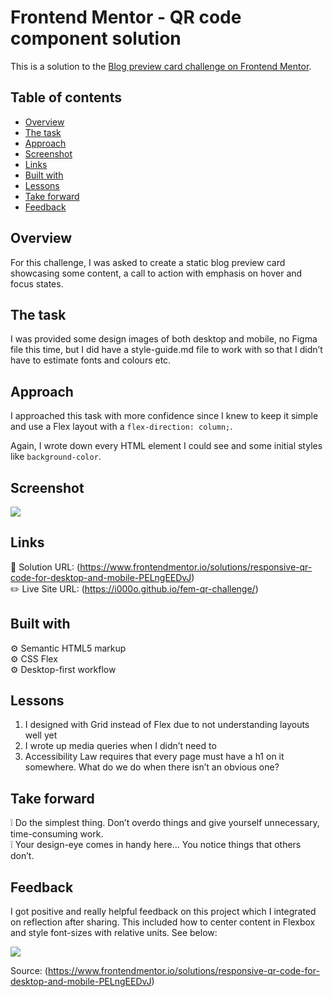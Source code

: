 # Frontend Mentor - QR code component solution

This is a solution to the [Blog preview card challenge on Frontend Mentor](https://www.frontendmentor.io/challenges/blog-preview-card-ckPaj01IcS).

## Table of contents

- [Overview](#overview)
- [The task](#the-task)
- [Approach](#approach)
- [Screenshot](#screenshot)
- [Links](#links)
- [Built with](#built-with)
- [Lessons](#lessons)
- [Take forward](#take-forward)
- [Feedback](#feedback)

## Overview

For this challenge, I was asked to create a static blog preview card showcasing some content, a call to action with emphasis on hover and focus states.

## The task

I was provided some design images of both desktop and mobile, no Figma file this time, but I did have a style-guide.md file to work with so that I didn’t have to estimate fonts and colours etc.

## Approach

I approached this task with more confidence since I knew to keep it simple and use a Flex layout with a `flex-direction: column;`.

Again, I wrote down every HTML element I could see and some initial styles like `background-color`.

## Screenshot

![](./FireShot%20Capture%20003%20-%20Frontend%20Mentor%20-%20QR%20code%20component%20-%20i000o.github.io.png)

## Links

:jigsaw: Solution URL: (https://www.frontendmentor.io/solutions/responsive-qr-code-for-desktop-and-mobile-PELngEEDvJ)  
:pencil2: Live Site URL: (https://i000o.github.io/fem-qr-challenge/)

## Built with

:gear: Semantic HTML5 markup  
:gear: CSS Flex  
:gear: Desktop-first workflow

## Lessons

1. I designed with Grid instead of Flex due to not understanding layouts well yet
2. I wrote up media queries when I didn’t need to
3. Accessibility Law requires that every page must have a h1 on it somewhere. What do we do when there isn’t an obvious one?

## Take forward

:grey_exclamation: Do the simplest thing. Don’t overdo things and give yourself unnecessary, time-consuming work.  
:grey_exclamation: Your design-eye comes in handy here… You notice things that others don’t.

## Feedback

I got positive and really helpful feedback on this project which I integrated on reflection after sharing. This included how to center content in Flexbox and style font-sizes with relative units. See below:

![](./QR-feedback.png)

Source: (https://www.frontendmentor.io/solutions/responsive-qr-code-for-desktop-and-mobile-PELngEEDvJ)
